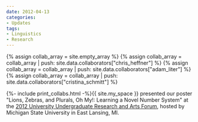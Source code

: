 ```yaml
---
date: 2012-04-13
categories:
- Updates
tags:
- Linguistics
- Research
---
```


{% assign collab_array = site.empty_array %}
{% assign collab_array = collab_array | push: site.data.collaborators["chris_heffner"] %}
{% assign collab_array = collab_array | push: site.data.collaborators["adam_liter"] %}
{% assign collab_array = collab_array | push: site.data.collaborators["cristina_schmitt"] %}

{%- include print_collabs.html -%}{{ site.my_space }}
presented our poster "Lions, Zebras, and Plurals, Oh My!: Learning a Novel Number System" at the <a href="http://urca.msu.edu/uuraf">2012 University Undergraduate Research and Arts Forum</a>, hosted by Michigan State University in East Lansing, MI.

<!-- more -->
